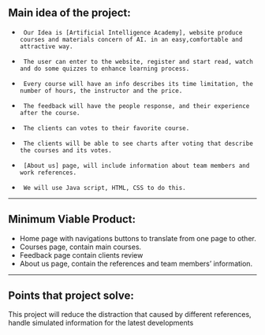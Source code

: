 ## **Main idea of the project:**
-      Our Idea is [Artificial Intelligence Academy], website produce courses and materials concern of AI. in an easy,comfortable and attractive way.
-      The user can enter to the website, register and start read, watch and do some quizzes to enhance learning process.
-      Every course will have an info describes its time limitation, the number of hours, the instructor and the price.
-      The feedback will have the people response, and their experience after the course.
-      The clients can votes to their favorite course.
-      The clients will be able to see charts after voting that describe the courses and its votes.
-      [About us] page, will include information about team members and work references.
-      We will use Java script, HTML, CSS to do this.
-----------------
## **Minimum Viable Product**:
-	Home page with navigations buttons to translate from one page to other.
-	Courses page, contain main courses.
-	Feedback page contain clients review 
-	About us page, contain the references and team members’ information. 
------------------
## **Points that project solve**:

This project will reduce the distraction that caused by different references, handle simulated information for the latest developments